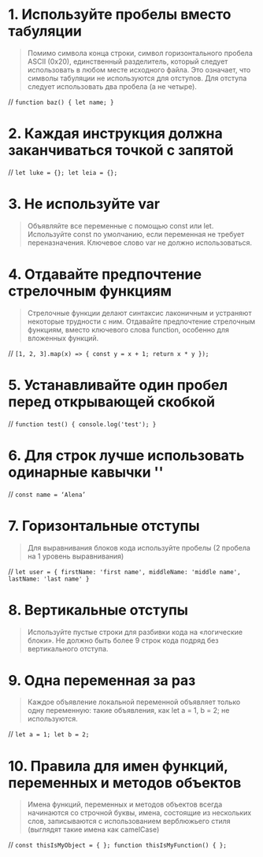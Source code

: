 # 1. Используйте пробелы вместо табуляции
>Помимо символа конца строки, символ горизонтального пробела ASCII (0x20), единственный разделитель, который следует использовать в любом месте исходного файла. Это означает, что символы табуляции не используются для отступов.
Для отступа следует использовать два пробела (а не четыре).

//
`function baz() {
  let name;
}`

# 2. Каждая инструкция должна заканчиваться точкой с запятой
//
`let luke = {};
let leia = {};`

# 3. Не используйте var
>Объявляйте все переменные с помощью const или let. Используйте const по умолчанию, если переменная не требует переназначения. Ключевое слово var не должно использоваться.

# 4. Отдавайте предпочтение стрелочным функциям
>Стрелочные функции делают синтаксис лаконичным и устраняют некоторые трудности с ним. Отдавайте предпочтение стрелочным функциям, вместо ключевого слова function, особенно для вложенных функций.

//
`[1, 2, 3].map(x) => {
const y = x + 1;
return x * y
});`

# 5. Устанавливайте один пробел перед открывающей скобкой

//
`function test() {
  console.log('test');
}`

# 6. Для строк лучше использовать одинарные кавычки ''

//
`const name = ‘Alena’`

# 7. Горизонтальные отступы
>Для выравнивания блоков кода используйте пробелы (2 пробела на 1 уровень выравнивания)

//
`let user = {
  firstName: 'first name',
  middleName: 'middle name',
  lastName: 'last name'
}`

# 8. Вертикальные отступы
> Используйте пустые строки для разбивки кода на «логические блоки». Не должно быть более 9 строк кода подряд без вертикального отступа.

# 9. Одна переменная за раз
>Каждое объявление локальной переменной объявляет только одну переменную: такие объявления, как let a = 1, b = 2; не используются.

//
`let a = 1;
let b = 2;`

# 10. Правила для имен функций, переменных и методов объектов
>Имена функций, переменных и методов объектов всегда начинаются со строчной буквы, имена, состоящие из нескольких слов, записываются с использованием верблюжьего стиля (выглядят такие имена как camelCase)

//
`const thisIsMyObject = { };
function thisIsMyFunction() { };`
